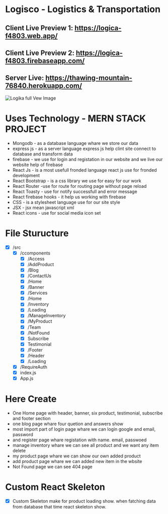 # Logisco - Logistics & Transportation
## Client Live Preview 1: https://logica-f4803.web.app/
## Client Live Preview 2: https://logica-f4803.firebaseapp.com/
## Server Live: https://thawing-mountain-76840.herokuapp.com/
![Logika full Vew Image](https://i.ibb.co/K9c8Tn6/logika-full-view.png)
# Uses Technology - MERN STACK PROJECT
- Mongodb - as a database language whare we store our data
- express js - as a server language express js help clint site connect to database and transform data
- firebase - we use for login and registation in our website and we live our website help of firebase
- React Js - is a most usefull fronded language react js use for fronded development
- React Bootstrap - is a css library we use for easy for our work
- React Router -use for route for routing page without page reload
- React Toasty - use for notify successfull and error message
- React firebase hooks - it help us working with firebase
- CSS - is a stylesheet language use for our site style
- JSX - jsx mean javascript xml
- React icons - use for social media icon set
# File Sturucture

- [x] /src
    - [x] /ccomponents
      - [x] /Access
      - [x] /AddProduct
      - [x] /Blog
      - [x] /ContactUs
      - [x] /Home
      - [x] /Banner
      - [x] /Services
      - [x] /Home
      - [x] /Inventory
      - [x] /Loading
      - [x] /ManageInventory
      - [x] /MyProduct
      - [x] /Team
      - [x] /NotFound
      - [x] Subscribe
      - [x] Testimonial
      - [x] /Footer
      - [x] /Header
      - [x] /Loading
    - [x] /RequireAuth
    - [x] index.js
    - [x]  App.js
# Here Create
- One Home page with header, banner, six product, testimonial, subscribe and footer section
- one blog page whare four quetion and answers show
- most import part of login page whare we can login google and email, password
- and register page whare registation with name. email, passwoed
- manage inventory whare we can see all product and we want any item delete
- my product page whare we can show our own added product 
- add product page whare we can added new item in the wbsite
- Not Found page we can see 404 page
# Custom React Skeleton
- [x] Custom Skeleton make for product loading show. when fatching data from database that time react skeleton show.